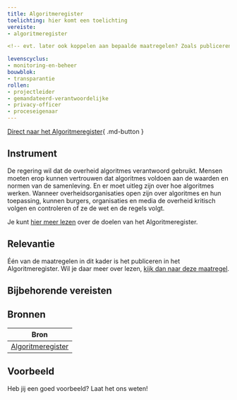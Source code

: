 ```yaml
---
title: Algoritmeregister
toelichting: hier komt een toelichting
vereiste:
- algoritmeregister

<!-- evt. later ook koppelen aan bepaalde maatregelen? Zoals publiceren_in_algoritmeregister -->

levenscyclus:
- monitoring-en-beheer
bouwblok:
- transparantie
rollen:
- projectleider
- gemandateerd-verantwoordelijke
- privacy-officer
- proceseigenaar
---
```


<!-- tags -->

[Direct naar het Algoritmeregister](https://algoritmes.overheid.nl/nl){ .md-button }
## Instrument

De regering wil dat de overheid algoritmes verantwoord gebruikt. Mensen moeten erop kunnen vertrouwen dat algoritmes voldoen aan de waarden en normen van de samenleving. En er moet uitleg zijn over hoe algoritmes werken. Wanneer overheidsorganisaties open zijn over algoritmes en hun toepassing, kunnen burgers, organisaties en media de overheid kritisch volgen en controleren of ze de wet en de regels volgt.

Je kunt [hier meer lezen](https://algoritmes.overheid.nl/nl/footer/over) over de doelen van het Algoritmeregister.


## Relevantie
Één van de maatregelen in dit kader is het publiceren in het Algoritmeregister. Wil je daar meer over lezen, [kijk dan naar deze maatregel](../maatregelen/publiceren_in_algoritmeregister.md).

## Bijbehorende vereisten

<!-- list_vereisten_on_maatregelen_page -->

## Bronnen

| Bron                        |
|-----------------------------|
|[Algoritmeregister](https://algoritmes.overheid.nl/nl)|

## Voorbeeld

Heb jij een goed voorbeeld? Laat het ons weten!
